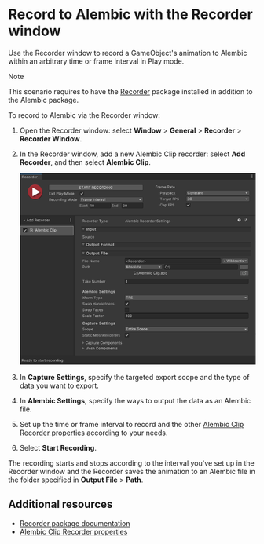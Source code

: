 # Record to Alembic with the Recorder window

Use the Recorder window to record a GameObject's animation to Alembic within an arbitrary time or frame interval in Play mode.

> [!NOTE]
> This scenario requires to have the [Recorder](https://docs.unity3d.com/Packages/com.unity.recorder@latest) package installed in addition to the Alembic package.

To record to Alembic via the Recorder window:

1. Open the Recorder window: select **Window** > **General** > **Recorder** > **Recorder Window**.

1. In the Recorder window, add a new Alembic Clip recorder: select **Add Recorder**, and then select **Alembic Clip**.

   ![Recorder window](images/alembic-recorder-window.png)

1. In **Capture Settings**, specify the targeted export scope and the type of data you want to export.

1. In **Alembic Settings**, specify the ways to output the data as an Alembic file.

1. Set up the time or frame interval to record and the other [Alembic Clip Recorder properties](ref_Recorder.md) according to your needs.

1. Select **Start Recording**.

The recording starts and stops according to the interval you've set up in the Recorder window and the Recorder saves the animation to an Alembic file in the folder specified in **Output File** > **Path**.

## Additional resources

* [Recorder package documentation](https://docs.unity3d.com/Packages/com.unity.recorder@latest)
* [Alembic Clip Recorder properties](ref_Recorder.md)
